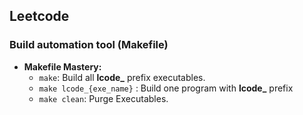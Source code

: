 ## Leetcode

### Build automation tool (Makefile)

- **Makefile Mastery:**
  - `make`: Build all **lcode_** prefix executables.
  - `make lcode_{exe_name}` : Build one program with **lcode_** prefix
  - `make clean`: Purge Executables.